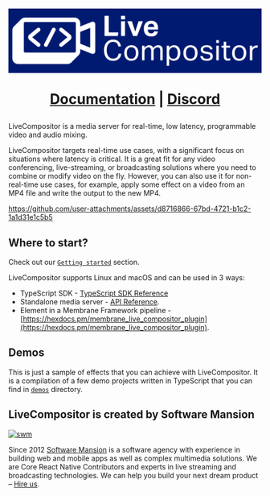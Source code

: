 <h1 align="center">
  <img src="assets/lc_logo_large.svg" width=600 alt="LiveCompositor">

  <a href="https://compositor.live/docs/intro">Documentation</a> |
  <a href="https://discord.gg/Cxj3rzTTag">Discord</a>
</h1>

LiveCompositor is a media server for real-time, low latency, programmable video and audio mixing.

LiveCompositor targets real-time use cases, with a significant focus on situations where latency is critical. It is a great fit
for any video conferencing, live-streaming, or broadcasting solutions where you need to combine or modify video on the fly.
However, you can also use it for non-real-time use cases, for example, apply some effect on a video from an MP4 file and write the output
to the new MP4.

https://github.com/user-attachments/assets/d8716866-67bd-4721-b1c2-1a1d31e1c5b5

## Where to start?

Check out our [`Getting started`](https://compositor.live/docs/intro) section.

LiveCompositor supports Linux and macOS and can be used in 3 ways:
- TypeScript SDK - [TypeScript SDK Reference](https://compositor.live/docs/typescript/api)
- Standalone media server - [API Reference](https://compositor.live/docs/api/routes).
- Element in a Membrane Framework pipeline - [https://hexdocs.pm/membrane_live_compositor_plugin](https://hexdocs.pm/membrane_live_compositor_plugin).

## Demos

This is just a sample of effects that you can achieve with LiveCompositor. It is a compilation of a few demo projects
written in TypeScript that you can find in [`demos`](./demos) directory.

## LiveCompositor is created by Software Mansion

[![swm](https://logo.swmansion.com/logo?color=white&variant=desktop&width=150&tag=live-compositor-github 'Software Mansion')](https://swmansion.com)

Since 2012 [Software Mansion](https://swmansion.com) is a software agency with experience in building web and mobile apps as well as complex multimedia solutions. We are Core React Native Contributors and experts in live streaming and broadcasting technologies. We can help you build your next dream product – [Hire us](https://swmansion.com/contact/projects?utm_source=live-compositor&utm_medium=readme).
